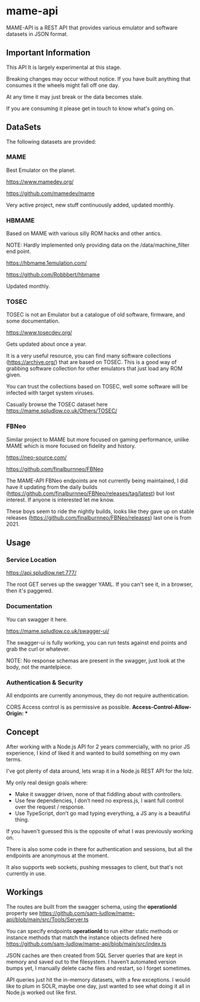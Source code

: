 # mame-api
MAME-API is a REST API that provides various emulator and software datasets in JSON format.

## Important Information
This API It is largely experimental at this stage.

Breaking changes may occur without notice. If you have built anything that consumes it the wheels might fall off one day.

At any time it may just break or the data becomes stale.

If you are consuming it please get in touch to know what's going on.

## DataSets
The following datasets are provided:

### MAME
Best Emulator on the planet.

https://www.mamedev.org/

https://github.com/mamedev/mame

Very active project, new stuff continuously added, updated monthly.

### HBMAME 
Based on MAME with various silly ROM hacks and other antics.

NOTE: Hardly implemented only providing data on the /data/machine_filter end point.

https://hbmame.1emulation.com/

https://github.com/Robbbert/hbmame

Updated monthly.

### TOSEC
TOSEC is not an Emulator but a catalogue of old software, firmware, and some documentation.

https://www.tosecdev.org/

Gets updated about once a year.

It is a very useful resource, you can find many software collections (https://archive.org/) that are based on TOSEC. This is a good way of grabbing software collection for other emulators that just load any ROM given.

You can trust the collections based on TOSEC, well some software will be infected with target system viruses.

Casually browse the TOSEC dataset here https://mame.spludlow.co.uk/Others/TOSEC/

### FBNeo
Similar project to MAME but more focused on gaming performance, unlike MAME which is more focused on fidelity and history.

https://neo-source.com/

https://github.com/finalburnneo/FBNeo

The MAME-API FBNeo endpoints are not currently being maintained, I did have it updating from the daily builds (https://github.com/finalburnneo/FBNeo/releases/tag/latest) but lost interest. If anyone is interested let me know.

These boys seem to ride the nightly builds, looks like they gave up on stable releases (https://github.com/finalburnneo/FBNeo/releases) last one is from 2021.

## Usage

### Service Location

https://api.spludlow.net:777/

The root GET serves up the swagger YAML. If you can't see it, in a browser, then it's paggered.

### Documentation

You can swagger it here.

https://mame.spludlow.co.uk/swagger-ui/

The swagger-ui is fully working, you can run tests against end points and grab the curl or whatever.

NOTE: No response schemas are present in the swagger, just look at the body, not the mantelpiece.

### Authentication & Security
All endpoints are currently anonymous, they do not require authentication.

CORS Access control is as permissive as possible. __Access-Control-Allow-Origin: *__

## Concept
After working with a Node.js API for 2 years commercially, with no prior JS experience, I kind of liked it and wanted to build something on my own terms.

I've got plenty of data around, lets wrap it in a Node.js REST API for the lolz.

My only real design goals where:

 - Make it swagger driven, none of that fiddling about with controllers.
 - Use few dependencies, I don’t need no express.js, I want full control over the request / response.
 - Use TypeScript, don’t go mad typing everything, a JS any is a beautiful thing.

If you haven't guessed this is the opposite of what I was previously working on.

There is also some code in there for authentication and sessions, but all the endpoints are anonymous at the moment.

It also supports web sockets, pushing messages to client, but that's not currently in use.

## Workings
The routes are built from the swagger schema, using the __operationId__ property see https://github.com/sam-ludlow/mame-api/blob/main/src/Tools/Server.ts

You can specify endpoints __operationId__ to run either static methods or instance methods that match the instance objects defined here https://github.com/sam-ludlow/mame-api/blob/main/src/index.ts

JSON caches are then created from SQL Server queries that are kept in memory and saved out to the filesystem. I haven’t automated version bumps yet, I manually delete cache files and restart, so I forget sometimes.

API queries just hit the in-memory datasets, with a few exceptions. I would like to plum in SOLR, maybe one day, just wanted to see what doing it all in Node.js worked out like first.
